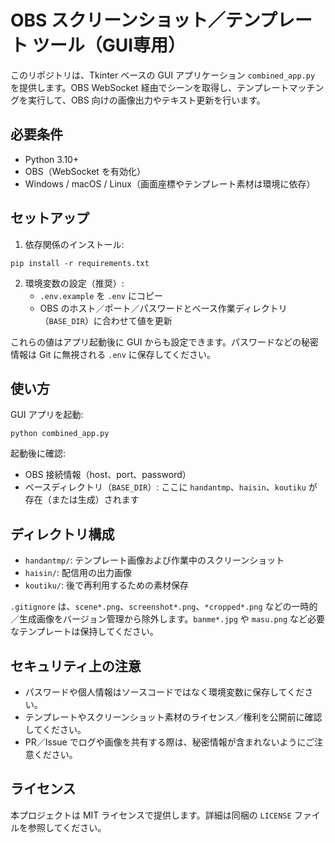 # OBS スクリーンショット／テンプレート ツール（GUI専用）

このリポジトリは、Tkinter ベースの GUI アプリケーション `combined_app.py` を提供します。OBS WebSocket 経由でシーンを取得し、テンプレートマッチングを実行して、OBS 向けの画像出力やテキスト更新を行います。

## 必要条件
- Python 3.10+
- OBS（WebSocket を有効化）
- Windows / macOS / Linux（画面座標やテンプレート素材は環境に依存）

## セットアップ
1. 依存関係のインストール:

```
pip install -r requirements.txt
```

2. 環境変数の設定（推奨）:
   - `.env.example` を `.env` にコピー
   - OBS のホスト／ポート／パスワードとベース作業ディレクトリ（`BASE_DIR`）に合わせて値を更新

これらの値はアプリ起動後に GUI からも設定できます。パスワードなどの秘密情報は Git に無視される `.env` に保存してください。

## 使い方
GUI アプリを起動:

```
python combined_app.py
```

起動後に確認:
- OBS 接続情報（host、port、password）
- ベースディレクトリ（`BASE_DIR`）: ここに `handantmp`、`haisin`、`koutiku` が存在（または生成）されます

## ディレクトリ構成
- `handantmp/`: テンプレート画像および作業中のスクリーンショット
- `haisin/`: 配信用の出力画像
- `koutiku/`: 後で再利用するための素材保存

`.gitignore` は、`scene*.png`、`screenshot*.png`、`*cropped*.png` などの一時的／生成画像をバージョン管理から除外します。`banme*.jpg` や `masu.png` など必要なテンプレートは保持してください。

## セキュリティ上の注意
- パスワードや個人情報はソースコードではなく環境変数に保存してください。
- テンプレートやスクリーンショット素材のライセンス／権利を公開前に確認してください。
- PR／Issue でログや画像を共有する際は、秘密情報が含まれないようにご注意ください。

## ライセンス
本プロジェクトは MIT ライセンスで提供します。詳細は同梱の `LICENSE` ファイルを参照してください。

